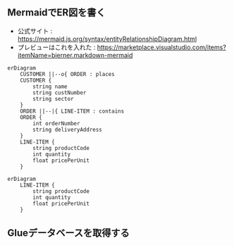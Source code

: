 ## MermaidでER図を書く
* 公式サイト : https://mermaid.js.org/syntax/entityRelationshipDiagram.html
* プレビューはこれを入れた : https://marketplace.visualstudio.com/items?itemName=bierner.markdown-mermaid

``` mermaid
erDiagram
    CUSTOMER ||--o{ ORDER : places
    CUSTOMER {
        string name
        string custNumber
        string sector
    }
    ORDER ||--|{ LINE-ITEM : contains
    ORDER {
        int orderNumber
        string deliveryAddress
    }
    LINE-ITEM {
        string productCode
        int quantity
        float pricePerUnit
    }
```

``` mermaid
erDiagram
    LINE-ITEM {
        string productCode
        int quantity
        float pricePerUnit
    }
```

## Glueデータベースを取得する
